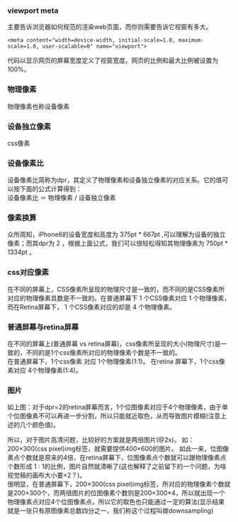 ### viewport meta
主要告诉浏览器如何规范的渲染web页面，而你则需要告诉它视窗有多大。  
```
<meta content="width=device-width, initial-scale=1.0, maximum-scale=1.0, user-scalable=0" name="viewport">
```
代码以显示网页的屏幕宽度定义了视窗宽度。网页的比例和最大比例被设置为100%。  


### 物理像素
物理像素也称设备像素
### 设备独立像素
css像素
### 设备像素比
设备像素比简称为dpr，其定义了物理像素和设备独立像素的对应关系。它的值可以按下面的公式计算得到：  
设备像素比 ＝ 物理像素 / 设备独立像素  
### 像素换算
众所周知，iPhone6的设备宽度和高度为 375pt * 667pt ,可以理解为设备的独立像素；而其dpr为 2 ，根据上面公式，我们可以很轻松得知其物理像素为 750pt * 1334pt 。    

### css对应像素
在不同的屏幕上，CSS像素所呈现的物理尺寸是一致的，而不同的是CSS像素所对应的物理像素具数是不一致的。在普通屏幕下 1 个CSS像素对应 1 个物理像素，而在Retina屏幕下， 1 个CSS像素对应的却是 4 个物理像素。  
### 普通屏幕与retina屏幕
在不同的屏幕上(普通屏幕 vs retina屏幕)，css像素所呈现的大小(物理尺寸)是一致的，不同的是1个css像素所对应的物理像素个数是不一致的。  
在普通屏幕下，1个css像素 对应 1个物理像素(1:1)。 在retina 屏幕下，1个css像素对应 4个物理像素(1:4)。  
### 图片
如上图：对于dpr=2的retina屏幕而言，1个位图像素对应于4个物理像素，由于单个位图像素不可以再进一步分割，所以只能就近取色，从而导致图片模糊(注意上述的几个颜色值)。    

所以，对于图片高清问题，比较好的方案就是两倍图片(@2x)。
如：200×300(css pixel)img标签，就需要提供400×600的图片。
如此一来，位图像素点个数就是原来的4倍，在retina屏幕下，位图像素点个数就可以跟物理像素点个数形成 1 : 1的比例，图片自然就清晰了(这也解释了之前留下的一个问题，为啥视觉稿的画布大小要×2？)。  
很明显，在普通屏幕下，200×300(css pixel)img标签，所对应的物理像素个数就是200×300个，而两倍图片的位图像素个数则是200×300*4，所以就出现一个物理像素点对应4个位图像素点，所以它的取色也只能通过一定的算法(显示结果就是一张只有原图像素总数四分之一，我们称这个过程叫做downsampling)  

